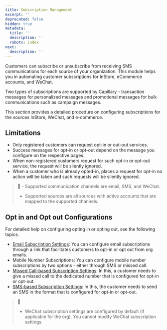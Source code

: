 ```yaml
---
title: Subscription Management
excerpt: ''
deprecated: false
hidden: true
metadata:
  title: ''
  description: ''
  robots: index
next:
  description: ''
---
```

Customers can subscribe or unsubscribe from receiving SMS communications for each source of your organization. This module helps you in automating customer subscriptions for InStore, eCommerce accounts, and WeChat.

Two types of subscriptions are supported by Capillary - transaction messages for personalized messages and promotional messages for bulk communications such as campaign messages.

This section provides a detailed procedure on configuring subscriptions for the sources InStore, WeChat, and e-commerce.

## Limitations

* Only registered customers can request opt-in or out-out services.
* Success messages for opt-in or opt-out depend on the message you configure on the respective pages.
* When non-registered customers request for such opt-in or opt-out service, the request will be silently ignored.
* When a customer who is already opted-in, places a request for opt-in no action will be taken and such requests will be silently ignored.

> 📘 - Supported communication channels are email, SMS, and WeChat.
> - Supported sources are all sources with active accounts that are mapped to the supported channels.

## Opt in and Opt out Configurations

For detailed help on configuring opting in or opting out, see the following topics.

* [Email Subscription Settings](https://docs.capillarytech.com/docs/email-subscription-settings): You can configure email subscriptions through a link that facilitates customers to opt-in or opt out from org emails.
* Mobile Number Subscriptions: You can configure mobile number subscriptions by two options - either through SMS or missed call.
* [Missed Call-based Subscription Settings](https://docs.capillarytech.com/docs/missed-call-based-subscription-settings): In this, a customer needs to give a missed call to the dedicated number that is configured for opt-in or opt-out.
* [SMS-based Subscription Settings](https://docs.capillarytech.com/docs/sms-based-subscription-settings): In this, the customer needs to send an SMS in the format that is configured for opt-in or opt-out.

> 📘
>
> * WeChat subscription settings are configured by default (if applicable for the org). You cannot modify WeChat subscription settings.
